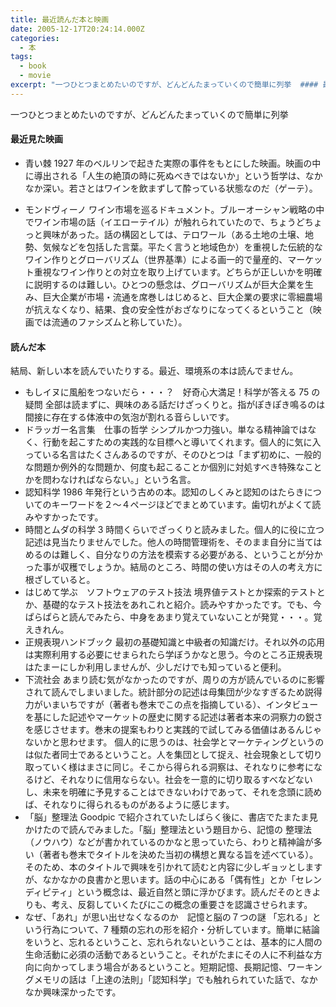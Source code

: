```yaml
---
title: 最近読んだ本と映画
date: 2005-12-17T20:24:14.000Z
categories:
  - 本
tags:
  - book
  - movie
excerpt: "一つひとつまとめたいのですが、どんどんたまっていくので簡単に列挙  #### 最近見た映画  *   青い棘       1927年のベルリンで起きた実際の事件をもとにした映画。映画の中に導出される「人生の絶頂の時に死ぬべきではないか」という哲学は、なかなか深い。若さとはワインを飲まずして酔っている状態なのだ（ゲーテ）。"
---
```


一つひとつまとめたいのですが、どんどんたまっていくので簡単に列挙

#### 最近見た映画

- 青い棘
  1927 年のベルリンで起きた実際の事件をもとにした映画。映画の中に導出される「人生の絶頂の時に死ぬべきではないか」という哲学は、なかなか深い。若さとはワインを飲まずして酔っている状態なのだ（ゲーテ）。

- モンドヴィーノ
  ワイン市場を巡るドキュメント。ブルーオーシャン戦略の中でワイン市場の話（イエローテイル）が触れられていたので、ちょうどちょっと興味があった。話の構図としては、テロワール（ある土地の土壌、地勢、気候などを包括した言葉。平たく言うと地域色か）を重視した伝統的なワイン作りとグローバリズム（世界基準）による画一的で量産的、マーケット重視なワイン作りとの対立を取り上げています。どちらが正しいかを明確に説明するのは難しい。ひとつの懸念は、グローバリズムが巨大企業を生み、巨大企業が市場・流通を席巻しはじめると、巨大企業の要求に零細農場が抗えなくなり、結果、食の安全性がおざなりになってくるということ（映画では流通のファシズムと称していた）。

#### 読んだ本

結局、新しい本を読んでいたりする。最近、環境系の本は読んでません。

- もしイヌに風船をつないだら・・・？　好奇心大満足！科学が答える 75 の疑問
  全部は読まずに、興味のある話だけざっくりと。指がぽきぽき鳴るのは間接に存在する体液中の気泡が割れる音らしいです。
- ドラッガー名言集　仕事の哲学
  シンプルかつ力強い。単なる精神論ではなく、行動を起こすための実践的な目標へと導いてくれます。個人的に気に入っている名言はたくさんあるのですが、そのひとつは「まず初めに、一般的な問題か例外的な問題か、何度も起こることか個別に対処すべき特殊なことかを問わなければならない。」という名言。
- 認知科学
  1986 年発行という古めの本。認知のしくみと認知のはたらきについてのキーワードを２〜４ページほどでまとめています。歯切れがよくて読みやすかったです。
- 時間とムダの科学
  3 時間くらいでざっくりと読みました。個人的に役に立つ記述は見当たりませんでした。他人の時間管理術を、そのまま自分に当てはめるのは難しく、自分なりの方法を模索する必要がある、ということが分かった事が収穫でしょうか。結局のところ、時間の使い方はその人の考え方に根ざしていると。
- はじめて学ぶ　ソフトウェアのテスト技法
  境界値テストとか探索的テストとか、基礎的なテスト技法をあれこれと紹介。読みやすかったです。でも、今ぱらぱらと読んでみたら、中身をあまり覚えていないことが発覚・・・。覚えきれん。
- 正規表現ハンドブック
  最初の基礎知識と中級者の知識だけ。それ以外の応用は実際利用する必要にせまられたら学ぼうかなと思う。今のところ正規表現はたまーにしか利用しませんが、少しだけでも知っていると便利。
- 下流社会
  あまり読む気がなかったのですが、周りの方が読んでいるのに影響されて読んでしまいました。統計部分の記述は母集団が少なすぎるため説得力がいまいちですが（著者も巻末でこの点を指摘している）、インタビューを基にした記述やマーケットの歴史に関する記述は著者本来の洞察力の鋭さを感じさせます。巻末の提案もわりと実践的で試してみる価値はあるんじゃないかと思わせます。
  個人的に思うのは、社会学とマーケティングというのは似た者同士であるということ。人を集団として捉え、社会現象として切り取っていく様はまさに同じ。そこから得られる洞察は、それなりに参考になるけど、それなりに信用ならない。社会を一意的に切り取るすべなどないし、未来を明確に予見することはできないわけであって、それを念頭に読めば、それなりに得られるものがあるように感じます。
- 「脳」整理法
  Goodpic で紹介されていたしばらく後に、書店でたまたま見かけたので読んでみました。「脳」整理法という題目から、記憶の 整理法（ノウハウ）などが書かれているのかなと思っていたら、わりと精神論が多い（著者も巻末でタイトルを決めた当初の構想と異なる旨を述べている）。そのため、本のタイトルで興味を引かれて読むと内容に少しギョッとしますが、なかなかの良書かと思います。話の中心にある「偶有性」とか「セレンディピティ」という概念は、最近自然と頭に浮かびます。読んだそのときよりも、考え、反芻していくたびにこの概念の重要さを認識させられます。
- なぜ、「あれ」が思い出せなくなるのか　記憶と脳の７つの謎
  「忘れる」という行為について、7 種類の忘れの形を紹介・分析しています。簡単に結論をいうと、忘れるということ、忘れられないということは、基本的に人間の生命活動に必須の活動であるということ。それがたまにその人に不利益な方向に向かってしまう場合があるということ。短期記憶、長期記憶、ワーキングメモリの話は「上達の法則」「認知科学」でも触れられていた話で、なかなか興味深かったです。
